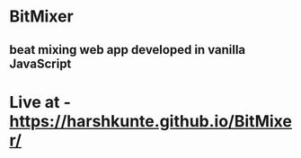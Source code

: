 # BitMixer

## beat mixing web app developed in vanilla JavaScript

# Live at - https://harshkunte.github.io/BitMixer/

